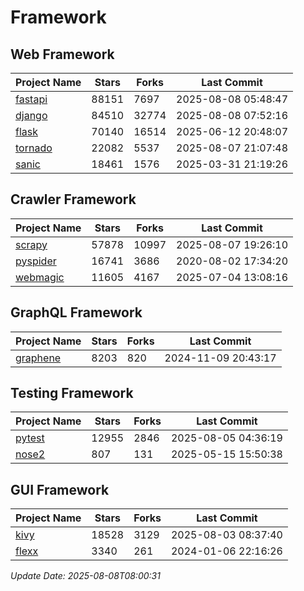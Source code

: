 # Framework

## Web Framework
| Project Name | Stars | Forks | Last Commit |
| ------------ | ----- | ----- | ----------- |
| [fastapi](https://github.com/fastapi/fastapi) | 88151 | 7697 | 2025-08-08 05:48:47 |
| [django](https://github.com/django/django) | 84510 | 32774 | 2025-08-08 07:52:16 |
| [flask](https://github.com/pallets/flask) | 70140 | 16514 | 2025-06-12 20:48:07 |
| [tornado](https://github.com/tornadoweb/tornado) | 22082 | 5537 | 2025-08-07 21:07:48 |
| [sanic](https://github.com/sanic-org/sanic) | 18461 | 1576 | 2025-03-31 21:19:26 |

## Crawler Framework
| Project Name | Stars | Forks | Last Commit |
| ------------ | ----- | ----- | ----------- |
| [scrapy](https://github.com/scrapy/scrapy) | 57878 | 10997 | 2025-08-07 19:26:10 |
| [pyspider](https://github.com/binux/pyspider) | 16741 | 3686 | 2020-08-02 17:34:20 |
| [webmagic](https://github.com/code4craft/webmagic) | 11605 | 4167 | 2025-07-04 13:08:16 |

## GraphQL Framework
| Project Name | Stars | Forks | Last Commit |
| ------------ | ----- | ----- | ----------- |
| [graphene](https://github.com/graphql-python/graphene) | 8203 | 820 | 2024-11-09 20:43:17 |

## Testing Framework
| Project Name | Stars | Forks | Last Commit |
| ------------ | ----- | ----- | ----------- |
| [pytest](https://github.com/pytest-dev/pytest) | 12955 | 2846 | 2025-08-05 04:36:19 |
| [nose2](https://github.com/nose-devs/nose2) | 807 | 131 | 2025-05-15 15:50:38 |

## GUI Framework
| Project Name | Stars | Forks | Last Commit |
| ------------ | ----- | ----- | ----------- |
| [kivy](https://github.com/kivy/kivy) | 18528 | 3129 | 2025-08-03 08:37:40 |
| [flexx](https://github.com/flexxui/flexx) | 3340 | 261 | 2024-01-06 22:16:26 |

*Update Date: 2025-08-08T08:00:31*